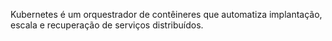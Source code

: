 Kubernetes é um orquestrador de contêineres que automatiza implantação, escala e recuperação de serviços distribuídos.